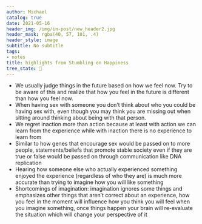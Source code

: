 ```yaml
---
author: Michael
catalog: true
date: 2021-05-16
header_img: /img/in-post/new_header2.jpg
header_mask: rgba(40, 57, 101, .4)
header_style: image
subtitle: No subtitle
tags:
- notes
title: highlights from Stumbling on Happiness
tree_state: 🌱
---
```


- We usually judge things in the future based on how we feel now. Try to be aware of this and realize that how you feel in the future is different than how you feel now.
- When having sex with someone you don’t think about who you could be having sex with, even though you may think you are missing out when sitting around thinking about being with that person.
- We regret inaction more than action because at least with action we can learn from the experience while with inaction there is no experience to learn from
- Similar to how genes that encourage sex would be passed on to more people, statements/beliefs that promote stable society even if they are true or false would be passed on through communication like DNA replication
- Hearing how someone else who actually experienced something enjoyed the experience (regardless of who they are) is much more accurate than trying to imagine how you will like something
- Shortcomings of imagination: imagination ignores some things and emphasizes other things that aren’t correct about an experience, how you feel in the moment will influence how you think you will feel when you imagine something, once things happen your brain will re-evaluate the situation which will change your perspective of it